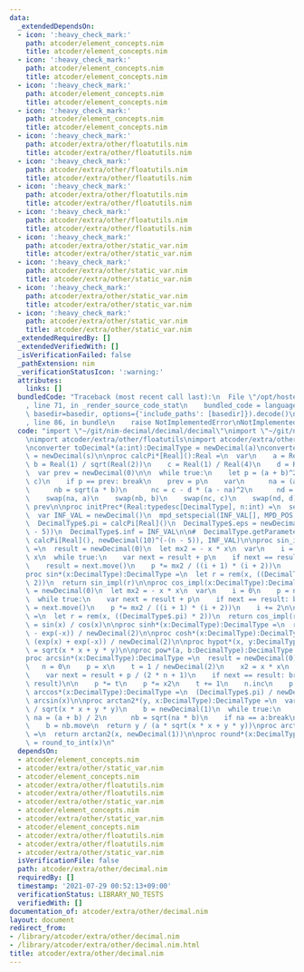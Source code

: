 ```yaml
---
data:
  _extendedDependsOn:
  - icon: ':heavy_check_mark:'
    path: atcoder/element_concepts.nim
    title: atcoder/element_concepts.nim
  - icon: ':heavy_check_mark:'
    path: atcoder/element_concepts.nim
    title: atcoder/element_concepts.nim
  - icon: ':heavy_check_mark:'
    path: atcoder/element_concepts.nim
    title: atcoder/element_concepts.nim
  - icon: ':heavy_check_mark:'
    path: atcoder/element_concepts.nim
    title: atcoder/element_concepts.nim
  - icon: ':heavy_check_mark:'
    path: atcoder/extra/other/floatutils.nim
    title: atcoder/extra/other/floatutils.nim
  - icon: ':heavy_check_mark:'
    path: atcoder/extra/other/floatutils.nim
    title: atcoder/extra/other/floatutils.nim
  - icon: ':heavy_check_mark:'
    path: atcoder/extra/other/floatutils.nim
    title: atcoder/extra/other/floatutils.nim
  - icon: ':heavy_check_mark:'
    path: atcoder/extra/other/floatutils.nim
    title: atcoder/extra/other/floatutils.nim
  - icon: ':heavy_check_mark:'
    path: atcoder/extra/other/static_var.nim
    title: atcoder/extra/other/static_var.nim
  - icon: ':heavy_check_mark:'
    path: atcoder/extra/other/static_var.nim
    title: atcoder/extra/other/static_var.nim
  - icon: ':heavy_check_mark:'
    path: atcoder/extra/other/static_var.nim
    title: atcoder/extra/other/static_var.nim
  - icon: ':heavy_check_mark:'
    path: atcoder/extra/other/static_var.nim
    title: atcoder/extra/other/static_var.nim
  _extendedRequiredBy: []
  _extendedVerifiedWith: []
  _isVerificationFailed: false
  _pathExtension: nim
  _verificationStatusIcon: ':warning:'
  attributes:
    links: []
  bundledCode: "Traceback (most recent call last):\n  File \"/opt/hostedtoolcache/Python/3.10.1/x64/lib/python3.10/site-packages/onlinejudge_verify/documentation/build.py\"\
    , line 71, in _render_source_code_stat\n    bundled_code = language.bundle(stat.path,\
    \ basedir=basedir, options={'include_paths': [basedir]}).decode()\n  File \"/opt/hostedtoolcache/Python/3.10.1/x64/lib/python3.10/site-packages/onlinejudge_verify/languages/nim.py\"\
    , line 86, in bundle\n    raise NotImplementedError\nNotImplementedError\n"
  code: "import \"~/git/nim-decimal/decimal/decimal\"\nimport \"~/git/nim-decimal/decimal/decimal_lowlevel\"\
    \nimport atcoder/extra/other/floatutils\nimport atcoder/extra/other/static_var\n\
    \nconverter toDecimal*(a:int):DecimalType = newDecimal(a)\nconverter toDecimal*(s:string):DecimalType\
    \ = newDecimal(s)\n\nproc calcPi*[Real]():Real =\n  var\n    a = Real(1)\n   \
    \ b = Real(1) / sqrt(Real(2))\n    c = Real(1) / Real(4)\n    d = Real(1)\n\n\
    \  var prev = newDecimal(0)\n\n  while true:\n    let p = (a + b)^2/(Real(4) *\
    \ c)\n    if p == prev: break\n    prev = p\n    var\n      na = (a + b) / Real(2)\n\
    \      nb = sqrt(a * b)\n      nc = c - d * (a - na)^2\n      nd = Real(2) * d\n\
    \    swap(na, a)\n    swap(nb, b)\n    swap(nc, c)\n    swap(nd, d)\n  return\
    \ prev\n\nproc initPrec*(Real:typedesc[DecimalType], n:int) =\n  setPrec(n)\n\
    \  var INF_VAL = newDecimal()\n  mpd_setspecial(INF_VAL[], MPD_POS, MPD_INF)\n\
    \  DecimalType$.pi = calcPi[Real]()\n  DecimalType$.eps = newDecimal(10)^(-(n\
    \ - 5))\n  DecimalType$.inf = INF_VAL\n\n#  DecimalType.getParameters()[] = (n,\
    \ calcPi[Real](), newDecimal(10)^(-(n - 5)), INF_VAL)\n\nproc sin_impl*(x:DecimalType):DecimalType\
    \ =\n  result = newDecimal(0)\n  let mx2 = - x * x\n  var\n    i = 1\n    p =\
    \ x\n  while true:\n    var next = result + p\n    if next == result: break\n\
    \    result = next.move()\n    p *= mx2 / ((i + 1) * (i + 2))\n    i += 2\n\n\
    proc sin*(x:DecimalType):DecimalType =\n  let r = rem(x, ((DecimalType$.pi) *\
    \ 2))\n  return sin_impl(r)\n\nproc cos_impl(x:DecimalType):DecimalType =\n  result\
    \ = newDecimal(0)\n  let mx2 = - x * x\n  var\n    i = 0\n    p = newDecimal(1)\n\
    \  while true:\n    var next = result + p\n    if next == result: break\n    result\
    \ = next.move()\n    p *= mx2 / ((i + 1) * (i + 2))\n    i += 2\n\nproc cos*(x:DecimalType):DecimalType\
    \ =\n  let r = rem(x, ((DecimalType$.pi) * 2))\n  return cos_impl(r)\n\nproc tan*(x:DecimalType):DecimalTYpe\
    \ = sin(x) / cos(x)\n\nproc sinh*(x:DecimalType):DecimalType =\n  return (exp(x)\
    \ - exp(-x)) / newDecimal(2)\n\nproc cosh*(x:DecimalType):DecimalType =\n  return\
    \ (exp(x) + exp(-x)) / newDecimal(2)\n\nproc hypot*(x, y:DecimalType):DecimalType\
    \ = sqrt(x * x + y * y)\n\nproc pow*(a, b:DecimalType):DecimalType = a ^ b\n\n\
    proc arcsin*(x:DecimalType):DecimalType =\n  result = newDecimal(0)\n  var\n \
    \   n = 0\n    p = x\n    t = 1 / newDecimal(2)\n    x2 = x * x\n  while true:\n\
    \    var next = result + p / (2 * n + 1)\n    if next == result: break\n    swap(next,\
    \ result)\n\n    p *= t\n    p *= x2\n    t += 1\n    n.inc\n    p /= n\n\nproc\
    \ arccos*(x:DecimalType):DecimalType =\n  (DecimalType$.pi) / newDecimal(2) -\
    \ arcsin(x)\n\nproc arctan2*(y, x:DecimalType):DecimalType =\n  var\n    a = x\
    \ / sqrt(x * x + y * y)\n    b = newDecimal(1)\n  while true:\n    var\n     \
    \ na = (a + b) / 2\n      nb = sqrt(na * b)\n    if na == a:break\n    a = na.move\n\
    \    b = nb.move\n  return y / (a * sqrt(x * x + y * y))\nproc arctan*(x:DecimalType):DecimalType\
    \ =\n  return arctan2(x, newDecimal(1))\n\nproc round*(x:DecimalType):DecimalType\
    \ = round_to_int(x)\n"
  dependsOn:
  - atcoder/element_concepts.nim
  - atcoder/extra/other/static_var.nim
  - atcoder/element_concepts.nim
  - atcoder/extra/other/floatutils.nim
  - atcoder/extra/other/floatutils.nim
  - atcoder/extra/other/static_var.nim
  - atcoder/element_concepts.nim
  - atcoder/extra/other/static_var.nim
  - atcoder/element_concepts.nim
  - atcoder/extra/other/floatutils.nim
  - atcoder/extra/other/floatutils.nim
  - atcoder/extra/other/static_var.nim
  isVerificationFile: false
  path: atcoder/extra/other/decimal.nim
  requiredBy: []
  timestamp: '2021-07-29 00:52:13+09:00'
  verificationStatus: LIBRARY_NO_TESTS
  verifiedWith: []
documentation_of: atcoder/extra/other/decimal.nim
layout: document
redirect_from:
- /library/atcoder/extra/other/decimal.nim
- /library/atcoder/extra/other/decimal.nim.html
title: atcoder/extra/other/decimal.nim
---
```

